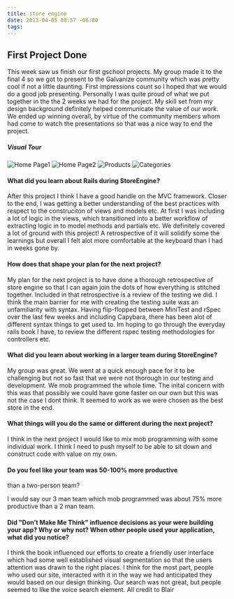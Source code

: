 ```yaml
---
title: store engine
date: 2013-04-05 08:57 -06:00
tags:
---
```


## First Project Done

This week saw us finish our first gschool projects. My group made it to the final 4 so we got to present to the Galvanize community which was pretty cool if not a little daunting. First impressions count so I hoped that we would do a good job presenting. Personally I was quite proud of what we put together in the the 2 weeks we had for the project. My skill set from my design background definitely helped communicate the value of our work. We ended up winning overall, by virtue of the community members whom had come to watch the presentations so that was a nice way to end the project.

##### Visual Tour

![Home Page1](/images/HCD_01.png)
![Home Page2](/images/HCD_02.png)
![Products](/images/HCD_03.png)
![Categories](/images/HCD_04.png)

#### What did you learn about Rails during StoreEngine?

After this project I think I have a good handle on the MVC framework. Closer to the end, I was getting a better understanding of the best practices with respect to the construciton of views and models etc. At first I was including a lot of logic in the views, which transitioned into a better workflow of extracting logic in to model methods and partials etc. We definitely covered a lot of ground with this project! A retrospective of it will solidify some the learnings but overall I felt alot more comfortable at the keyboard than I had in weeks gone by.

#### How does that shape your plan for the next project?

My plan for the next project is to have done a thorough retrospective of store engine so that I can again join the dots of how everything is stitched together. Included in that retrospective is a review of the testing we did. I think the main barrier for me with creating the testing suite was an unfamiliarity with syntax. Having flip-flopped between MiniTest and rSpec over the last few weeks and including Capybara, there has been alot of different syntax things to get used to. Im hoping to go through the everyday rails book I have, to review the different rspec testing methodologies for controllers etc.

#### What did you learn about working in a larger team during StoreEngine? 

My group was great. We went at a quick enough pace for it to be challenging but not so fast that we were not thorough in our testing and development. We mob programmed the whole time. The inital concern with this was that possibly we could have gone faster on our own but this was not the case I dont think. It seemed to work as we were chosen as the best store in the end.

#### What things will you do the same or different during the next project?

I think in the next project I would like to mix mob programming with some individual work. I think I need to push myself to be able to sit down and construct code with value on my own.

#### Do you feel like your team was 50-100% more productive 
than a two-person team? 

I would say our 3 man team which mob programmed was about 75% more productive than a 2 man team.

#### Did "Don’t Make Me Think" influence decisions as your were building your app? Why or why not? When other people used your application, what did you notice?

I think the book influenced our efforts to create a friendly user interface which had some well established visual segmentation so that the users attention was drawn to the right places. I think for the most part, people who used our site, interacted with it in the way we had anticipated they would based on our design thinking. Our search was not great, but people seemed to like the voice search element. All credit to Blair